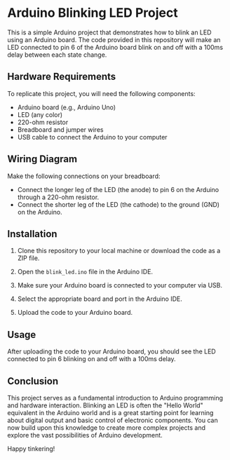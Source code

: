 # Arduino Blinking LED Project

This is a simple Arduino project that demonstrates how to blink an LED using an Arduino board. The code provided in this repository will make an LED connected to pin 6 of the Arduino board blink on and off with a 100ms delay between each state change.

## Hardware Requirements

To replicate this project, you will need the following components:

- Arduino board (e.g., Arduino Uno)
- LED (any color)
- 220-ohm resistor
- Breadboard and jumper wires
- USB cable to connect the Arduino to your computer

## Wiring Diagram

Make the following connections on your breadboard:

- Connect the longer leg of the LED (the anode) to pin 6 on the Arduino through a 220-ohm resistor.
- Connect the shorter leg of the LED (the cathode) to the ground (GND) on the Arduino.

## Installation

1. Clone this repository to your local machine or download the code as a ZIP file.

2. Open the `blink_led.ino` file in the Arduino IDE.

3. Make sure your Arduino board is connected to your computer via USB.

4. Select the appropriate board and port in the Arduino IDE.

5. Upload the code to your Arduino board.

## Usage

After uploading the code to your Arduino board, you should see the LED connected to pin 6 blinking on and off with a 100ms delay.

## Conclusion

This project serves as a fundamental introduction to Arduino programming and hardware interaction. Blinking an LED is often the "Hello World" equivalent in the Arduino world and is a great starting point for learning about digital output and basic control of electronic components. You can now build upon this knowledge to create more complex projects and explore the vast possibilities of Arduino development.

Happy tinkering!
